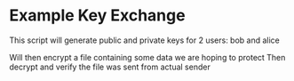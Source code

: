 # Example Key Exchange

This script will generate public and private keys for 2 users: bob and alice

Will then encrypt a file containing some data we are hoping to protect
Then decrypt and verify the file was sent from actual sender
